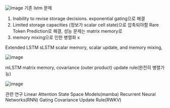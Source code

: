 ![image](https://github.com/jinuk0211/xlstm-implementation/assets/150532431/aae98134-b4e1-408d-a646-0e62548b1be2)
기존 lstm 문제
1. Inability to revise storage decisions.
exponential gating으로 해결
2. Limited storage capacities (정보가 scalar cell state)으로 압축되야함
Rare Token Prediction로 해결, 성능 문제는 matrix memory로
3. memory mixing으로 인한 병렬화 x

Extended LSTM
sLSTM 
scalar memory,  scalar update, and memory mixing, 

![image](https://github.com/jinuk0211/xlstm-implementation/assets/150532431/e67d7718-4fdd-4b76-af53-1c272ebe54e1)

mLSTM
matrix memory, covariance (outer product) update rule(완전히 병렬가능) 

![image](https://github.com/jinuk0211/xlstm-implementation/assets/150532431/e6a61fb0-e689-48c4-b201-8053f4231c57)

관련 연구
Linear Attention
State Space Models(mamba)
Recurrent Neural Networks(RNN)
Gating
Covariance Update Rule(RWKV)
